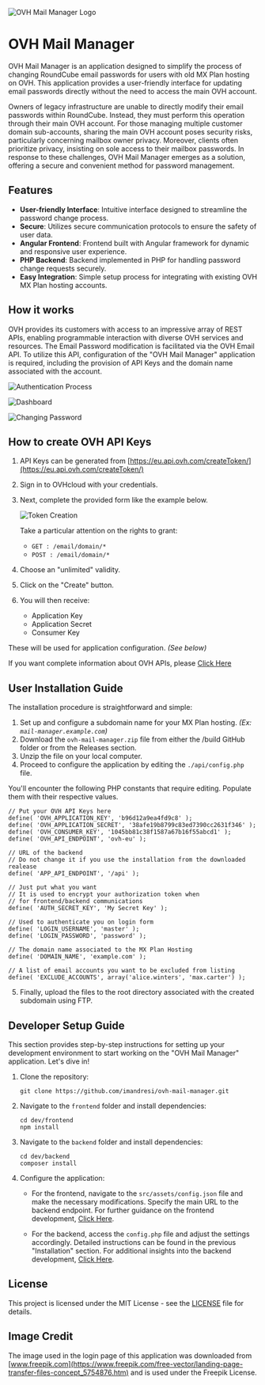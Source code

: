 ![OVH Mail Manager Logo](./docs/app-logo.svg)

# OVH Mail Manager

OVH Mail Manager is an application designed to simplify the process of changing RoundCube email passwords for users with
old MX Plan hosting on OVH. This application provides a user-friendly interface for updating
email passwords directly without the need to access the main OVH account.

Owners of legacy infrastructure are unable to directly modify their email passwords within RoundCube. Instead, they must
perform this operation through their main OVH account. For those managing multiple customer domain sub-accounts,
sharing the main OVH account poses security risks, particularly concerning mailbox owner privacy. Moreover, clients
often prioritize privacy, insisting on sole access to their mailbox passwords. In response to these challenges, OVH Mail
Manager emerges as a solution, offering a secure and convenient method for password management.

## Features

- **User-friendly Interface**: Intuitive interface designed to streamline the password change process.
- **Secure**: Utilizes secure communication protocols to ensure the safety of user data.
- **Angular Frontend**: Frontend built with Angular framework for dynamic and responsive user experience.
- **PHP Backend**: Backend implemented in PHP for handling password change requests securely.
- **Easy Integration**: Simple setup process for integrating with existing OVH MX Plan hosting accounts.

## How it works

OVH provides its customers with access to an impressive array of REST APIs, enabling programmable interaction with
diverse OVH services and resources. The Email Password modification is facilitated via the OVH Email API. To utilize
this API, configuration of the "OVH Mail Manager" application is required, including the provision of API Keys and the
domain name associated with the account.

![Authentication Process](./docs/authentication.png)

![Dashboard](./docs/mailboxes_list.png)

![Changing Password](./docs/change_password.png)

## How to create OVH API Keys

1. API Keys can be generated from [https://eu.api.ovh.com/createToken/](https://eu.api.ovh.com/createToken/)
2. Sign in to OVHcloud with your credentials.
3. Next, complete the provided form like the example below.

   ![Token Creation](./docs/create_token.png)

   Take a particular attention on the rights to grant:
    - `GET : /email/domain/*`
    - `POST : /email/domain/*`

4. Choose an "unlimited" validity.
5. Click on the "Create" button.
6. You will then receive:
    - Application Key
    - Application Secret
    - Consumer Key

These will be used for application configuration. *(See below)*

If you want complete information about OVH APIs,
please [Click Here](https://help.ovhcloud.com/csm/en-gb-api-getting-started-ovhcloud-api?id=kb_article_view&sysparm_article=KB0042784)

## User Installation Guide

The installation procedure is straightforward and simple:

1. Set up and configure a subdomain name for your MX Plan hosting.
   *(Ex: `mail-manager.example.com`)*
2. Download the `ovh-mail-manager.zip` file from either the /build GitHub folder or from the Releases section.
3. Unzip the file on your local computer.
4. Proceed to configure the application by editing the `./api/config.php` file.

You'll encounter the following PHP constants that require editing. Populate them with their respective values.

```
// Put your OVH API Keys here
define( 'OVH_APPLICATION_KEY', 'b96d12a9ea4fd9c8' );
define( 'OVH_APPLICATION_SECRET', '38afe19b8799c83ed7390cc2631f346' );
define( 'OVH_CONSUMER_KEY', '1045bb81c38f1587a67b16f55abcd1' );
define( 'OVH_API_ENDPOINT', 'ovh-eu' );

// URL of the backend
// Do not change it if you use the installation from the downloaded realease 
define( 'APP_API_ENDPOINT', '/api' );

// Just put what you want
// It is used to encrypt your authorization token when
// for frontend/backend communications
define( 'AUTH_SECRET_KEY', 'My Secret Key' );

// Used to authenticate you on login form
define( 'LOGIN_USERNAME', 'master' );
define( 'LOGIN_PASSWORD', 'password' );

// The domain name associated to the MX Plan Hosting
define( 'DOMAIN_NAME', 'example.com' );

// A list of email accounts you want to be excluded from listing
define( 'EXCLUDE_ACCOUNTS', array('alice.winters', 'max.carter') );

```

5. Finally, upload the files to the root directory associated with the created subdomain using FTP.

## Developer Setup Guide

This section provides step-by-step instructions for setting up your development
environment to start working on the "OVH Mail Manager" application. Let's dive in!

1. Clone the repository:

   ```
   git clone https://github.com/imandresi/ovh-mail-manager.git
   ```

2. Navigate to the `frontend` folder and install dependencies:

   ```
   cd dev/frontend
   npm install
   ```

3. Navigate to the `backend` folder and install dependencies:

   ```
   cd dev/backend
   composer install
   ```

4. Configure the application:
    - For the frontend, navigate to the `src/assets/config.json` file and make the necessary modifications. Specify the
      main URL to the backend endpoint. For further guidance on the frontend
      development, [Click Here](./dev/frontend/README.md).

    - For the backend, access the `config.php` file and adjust the settings accordingly. Detailed instructions can be
      found in the previous "Installation" section.
      For additional insights into the backend development, [Click Here](./dev/backend/README.md).

## License

This project is licensed under the MIT License - see the [LICENSE](LICENSE) file for details.

## Image Credit

The image used in the login page of this application was downloaded from
[www.freepik.com](https://www.freepik.com/free-vector/landing-page-transfer-files-concept_5754876.htm) and is
used under the Freepik License.
